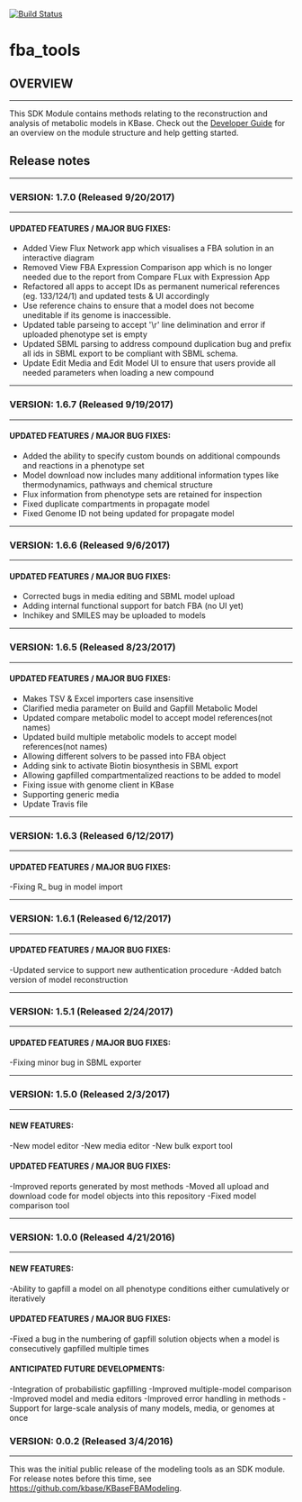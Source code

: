 [![Build Status](https://travis-ci.org/cshenry/fba_tools.svg?branch=master)](https://travis-ci.org/cshenry/fba_tools)

# fba_tools

## OVERVIEW
-----------------------------------------
This SDK Module contains methods relating to the reconstruction and analysis of
metabolic models in KBase. Check out the [Developer Guide](developer_guide.md)
for an overview on the module structure and help getting started. 

## Release notes
------------------------------------------
### VERSION: 1.7.0 (Released 9/20/2017)
------------------------------------------
#### UPDATED FEATURES / MAJOR BUG FIXES:
- Added View Flux Network app which visualises a FBA solution in an interactive
 diagram
- Removed View FBA Expression Comparison app which is no longer needed due to
 the report from Compare FLux with Expression App
- Refactored all apps to accept IDs as permanent numerical references (eg. 133/124/1)
 and updated tests & UI accordingly
- Use reference chains to ensure that a model does not become uneditable if
 its genome is inaccessible.
- Updated table parseing to accept '\r' line delimination and error if uploaded
 phenotype set is empty
- Updated SBML parsing to address compound duplication bug and prefix all
 ids in SBML export to be compliant with SBML schema.
- Update Edit Media and Edit Model UI to ensure that users provide all needed
 parameters when loading a new compound
 
------------------------------------------
### VERSION: 1.6.7 (Released 9/19/2017)
------------------------------------------
#### UPDATED FEATURES / MAJOR BUG FIXES:
- Added the ability to specify custom bounds on additional compounds and 
reactions in a phenotype set
- Model download now includes many additional information types like 
thermodynamics, pathways and chemical structure
- Flux information from phenotype sets are retained for inspection
- Fixed duplicate compartments in propagate model
- Fixed Genome ID not being updated for propagate model

------------------------------------------
### VERSION: 1.6.6 (Released 9/6/2017)
------------------------------------------
#### UPDATED FEATURES / MAJOR BUG FIXES:
- Corrected bugs in media editing and SBML model upload
- Adding internal functional support for batch FBA (no UI yet)
- Inchikey and SMILES may be uploaded to models

------------------------------------------
### VERSION: 1.6.5 (Released 8/23/2017)
------------------------------------------
#### UPDATED FEATURES / MAJOR BUG FIXES:
- Makes TSV & Excel importers case insensitive
- Clarified media parameter on Build and Gapfill Metabolic Model
- Updated compare metabolic model to accept model references(not names)
- Updated build multiple metabolic models to accept model references(not names)
- Allowing different solvers to be passed into FBA object
- Adding sink to activate Biotin biosynthesis in SBML export
- Allowing gapfilled compartmentalized reactions to be added to model
- Fixing issue with genome client in KBase
- Supporting generic media
- Update Travis file

------------------------------------------
### VERSION: 1.6.3 (Released 6/12/2017)
------------------------------------------
#### UPDATED FEATURES / MAJOR BUG FIXES:
-Fixing R_ bug in model import

------------------------------------------
### VERSION: 1.6.1 (Released 6/12/2017)
------------------------------------------
#### UPDATED FEATURES / MAJOR BUG FIXES:
-Updated service to support new authentication procedure
-Added batch version of model reconstruction 

------------------------------------------
### VERSION: 1.5.1 (Released 2/24/2017)
------------------------------------------
#### UPDATED FEATURES / MAJOR BUG FIXES:
-Fixing minor bug in SBML exporter

------------------------------------------
### VERSION: 1.5.0 (Released 2/3/2017)
------------------------------------------
#### NEW FEATURES:
-New model editor
-New media editor
-New bulk export tool

#### UPDATED FEATURES / MAJOR BUG FIXES:
-Improved reports generated by most methods
-Moved all upload and download code for model objects into this repository
-Fixed model comparison tool

------------------------------------------
### VERSION: 1.0.0 (Released 4/21/2016)
------------------------------------------
#### NEW FEATURES:
-Ability to gapfill a model on all phenotype conditions either cumulatively or iteratively

#### UPDATED FEATURES / MAJOR BUG FIXES:
-Fixed a bug in the numbering of gapfill solution objects when a model is consecutively gapfilled multiple times

#### ANTICIPATED FUTURE DEVELOPMENTS:
-Integration of probabilistic gapfilling
-Improved multiple-model comparison
-Improved model and media editors
-Improved error handling in methods
-Support for large-scale analysis of many models, media, or genomes at once

### VERSION: 0.0.2 (Released 3/4/2016)
------------------------------------------
This was the initial public release of the modeling tools as an SDK module. For release notes before this time, see https://github.com/kbase/KBaseFBAModeling.